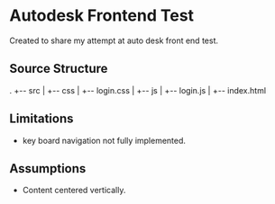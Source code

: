# Autodesk Frontend Test
Created to share my attempt at auto desk front end test.

## Source Structure
.
+-- src
|    +-- css
|        +-- login.css
|    +-- js
|        +-- login.js
|    +-- index.html

## Limitations 
* key board navigation not fully implemented.

## Assumptions
* Content centered vertically.